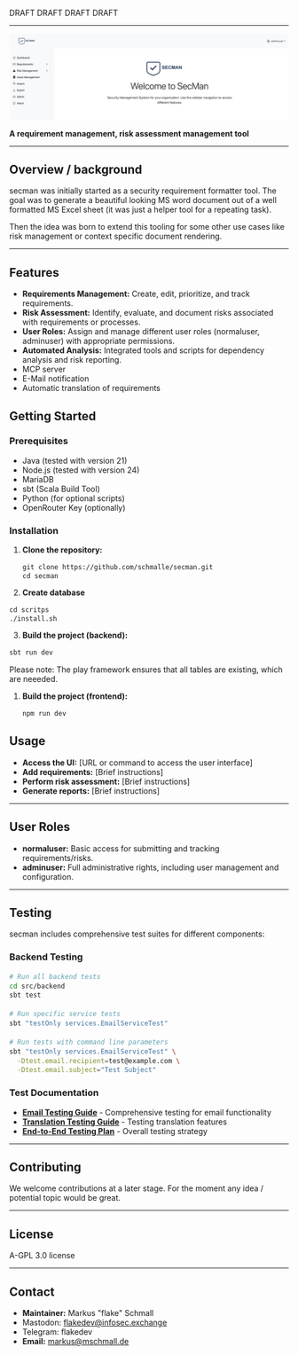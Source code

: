 DRAFT DRAFT DRAFT DRAFT

---

![landing.png](docs/landing.png)

**A requirement management, risk assessment management tool**

---

## Overview / background

secman was initially started as a security requirement formatter tool. The goal was to generate a beautiful looking MS word document out of a well formatted MS Excel sheet (it was just a helper tool for a repeating task).

Then the idea was born to extend this tooling for some other use cases like risk management or context specific document rendering.

---

## Features

- **Requirements Management:** Create, edit, prioritize, and track requirements.
- **Risk Assessment:** Identify, evaluate, and document risks associated with requirements or processes.
- **User Roles:** Assign and manage different user roles (normaluser, adminuser) with appropriate permissions.
- **Automated Analysis:** Integrated tools and scripts for dependency analysis and risk reporting.
- MCP server
- E-Mail notification
- Automatic translation of requirements

## Getting Started

### Prerequisites

- Java (tested with version 21)
- Node.js (tested with version 24)
- MariaDB
- sbt (Scala Build Tool)
- Python (for optional scripts)
- OpenRouter Key (optionally)

### Installation

1. **Clone the repository:**

   ```
   git clone https://github.com/schmalle/secman.git
   cd secman
   ```
2. **Create database**

```cd
cd scritps
./install.sh
```


3. **Build the project (backend):**

```sh
sbt run dev
```

Please note: The play framework ensures that all tables are existing, which are neeeded.


1. **Build the project (frontend):**

   ```sh
   npm run dev
   ```

## Usage

- **Access the UI:** [URL or command to access the user interface]
- **Add requirements:** [Brief instructions]
- **Perform risk assessment:** [Brief instructions]
- **Generate reports:** [Brief instructions]

---

## User Roles

- **normaluser:** Basic access for submitting and tracking requirements/risks.
- **adminuser:** Full administrative rights, including user management and configuration.

---

## Testing

secman includes comprehensive test suites for different components:

### Backend Testing

```sh
# Run all backend tests
cd src/backend
sbt test

# Run specific service tests
sbt "testOnly services.EmailServiceTest"

# Run tests with command line parameters
sbt "testOnly services.EmailServiceTest" \
  -Dtest.email.recipient=test@example.com \
  -Dtest.email.subject="Test Subject"
```

### Test Documentation

- **[Email Testing Guide](docs/EMAIL_TESTING_GUIDE.md)** - Comprehensive testing for email functionality
- **[Translation Testing Guide](docs/TRANSLATION_TESTING_GUIDE.md)** - Testing translation features
- **[End-to-End Testing Plan](docs/END_TO_END_TEST_PLAN.md)** - Overall testing strategy

---

## Contributing

We welcome contributions at a later stage. For the moment any idea / potential topic would be great.

---

## License

A-GPL 3.0 license

---

## Contact

- **Maintainer:** Markus "flake" Schmall
- Mastodon: flakedev@infosec.exchange
- Telegram: flakedev
- **Email:** markus@mschmall.de

